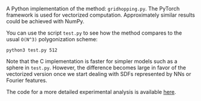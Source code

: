A Python implementation of the method: `gridhopping.py`. The PyTorch framework is used for vectorized computation. Approximately similar results could be achieved with NumPy.

You can use the script `test.py` to see how the method compares to the usual `O(N^3)` polygonization scheme:

	python3 test.py 512

Note that the C implementation is faster for simpler models such as a sphere in `test.py`. However, the difference becomes large in favor of the vectorized version once we start dealing with SDFs represented by NNs or Fourier features.

The code for a more detailed experimental analysis is available [here](experiments).
